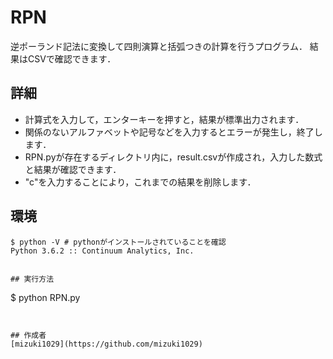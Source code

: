 # RPN
逆ポーランド記法に変換して四則演算と括弧つきの計算を行うプログラム．
結果はCSVで確認できます．

## 詳細
- 計算式を入力して，エンターキーを押すと，結果が標準出力されます．
- 関係のないアルファベットや記号などを入力するとエラーが発生し，終了します．
- RPN.pyが存在するディレクトリ内に，result.csvが作成され，入力した数式と結果が確認できます．
- "c"を入力することにより，これまでの結果を削除します．


## 環境
```
$ python -V # pythonがインストールされていることを確認
Python 3.6.2 :: Continuum Analytics, Inc.
 
 
## 実行方法
```
$ python RPN.py
```


## 作成者
[mizuki1029](https://github.com/mizuki1029)
